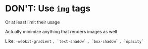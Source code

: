 # DON'T: Use `img` tags

Or at least limit their usage


<p class="step">
  Actually minimize anything that renders images as well
</p>

<p class="step">Like:
  <span class="step"><code>-webkit-gradient</code></span>
  <span class="step"><code>, `text-shadow`</code></span>
  <span class="step"><code>, `box-shadow`</code></span>
  <span class="step"><code>, `opacity`</code></span>
</p>
